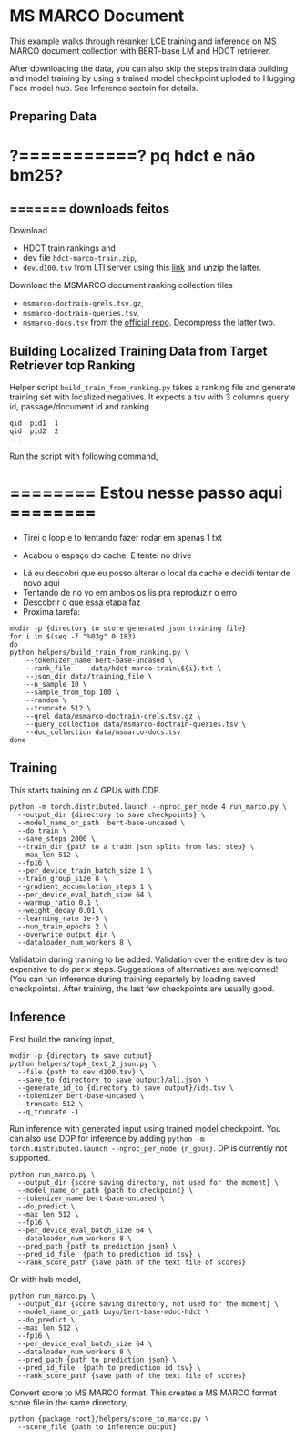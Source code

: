 # MS MARCO Document
This example walks through reranker LCE training and inference on MS MARCO document collection with BERT-base LM and HDCT retriever.

After downloading the data, you can also skip the steps train data building and model training by using a trained model checkpoint uploded to Hugging Face model hub. See Inference sectoin for details.

## Preparing Data


# ?===========? pq hdct e não bm25?

## ======= downloads feitos
Download 
* HDCT train rankings and 
* dev file `hdct-marco-train.zip`, 
* `dev.d100.tsv` from LTI server using this [link](http://boston.lti.cs.cmu.edu/appendices/TheWebConf2020-Zhuyun-Dai/rankings/) and unzip the latter.

Download the MSMARCO document ranking collection files 
* `msmarco-doctrain-qrels.tsv.gz`, 
* `msmarco-doctrain-queries.tsv`, 
* `msmarco-docs.tsv` from the [official repo](https://github.com/microsoft/MSMARCO-Document-Ranking). 
Decompress the latter two.

## Building Localized Training Data from Target Retriever top Ranking
Helper script `build_train_from_ranking.py` takes a ranking file and generate training set with localized negatives. It expects a tsv with 3 columns query id, passage/document id and ranking.
```
qid  pid1  1
qid  pid2  2
...
```
Run the script with following command,
# ======== Estou nesse passo aqui ========
* Tirei o loop e to tentando fazer rodar em apenas 1 txt
+ Acabou o espaço do cache. E tentei no drive
* Lá eu descobri que eu posso alterar o local da cache e decidi tentar de novo aqui
* Tentando de no vo em ambos os lis pra reproduzir o erro
* Descobrir o que essa etapa faz
* Proxima tarefa: 


```
mkdir -p {directory to store generated json training file}
for i in $(seq -f "%03g" 0 183)
do
python helpers/build_train_from_ranking.py \ 
    --tokenizer_name bert-base-uncased \
    --rank_file 	data/hdct-marco-train\${i}.txt \
    --json_dir data/training_file \
    --n_sample 10 \
    --sample_from_top 100 \
    --random \
    --truncate 512 \
    --qrel data/msmarco-doctrain-qrels.tsv.gz \
    --query_collection data/msmarco-doctrain-queries.tsv \
    --doc_collection data/msmarco-docs.tsv
done
```

## Training 
This starts training on 4 GPUs with DDP.
```
python -m torch.distributed.launch --nproc_per_node 4 run_marco.py \
  --output_dir {directory to save checkpoints} \
  --model_name_or_path  bert-base-uncased \
  --do_train \
  --save_steps 2000 \
  --train_dir {path to a train json splits from last step} \
  --max_len 512 \
  --fp16 \
  --per_device_train_batch_size 1 \
  --train_group_size 8 \
  --gradient_accumulation_steps 1 \
  --per_device_eval_batch_size 64 \
  --warmup_ratio 0.1 \
  --weight_decay 0.01 \
  --learning_rate 1e-5 \
  --num_train_epochs 2 \
  --overwrite_output_dir \
  --dataloader_num_workers 8 \
```
Validatoin during training to be added. Validation over the entire dev is too expensive to do per x steps. Suggestions of alternatives are welcomed! (You can run inference during training separtely by loading saved checkpoints). After training, the last few checkpoints are usually good. 

## Inference
First build the ranking input,
```
mkdir -p {directory to save output}
python helpers/topk_text_2_json.py \
  --file {path to dev.d100.tsv} \
  --save_to {directory to save output}/all.json \
  --generate_id_to {directory to save output}/ids.tsv \
  --tokenizer bert-base-uncased \
  --truncate 512 \
  --q_truncate -1 
```
Run inference with generated input using trained model checkpoint. You can also use DDP for inference by adding `python -m torch.distributed.launch --nproc_per_node {n_gpus}`. DP is currently not supported.
```
python run_marco.py \
  --output_dir {score saving directory, not used for the moment} \
  --model_name_or_path {path to checkpoint} \
  --tokenizer_name bert-base-uncased \
  --do_predict \
  --max_len 512 \
  --fp16 \
  --per_device_eval_batch_size 64 \
  --dataloader_num_workers 8 \
  --pred_path {path to prediction json} \
  --pred_id_file  {path to prediction id tsv} \
  --rank_score_path {save path of the text file of scores}
```
Or with hub model,
```
python run_marco.py \
  --output_dir {score saving directory, not used for the moment} \
  --model_name_or_path Luyu/bert-base-mdoc-hdct \
  --do_predict \
  --max_len 512 \
  --fp16 \
  --per_device_eval_batch_size 64 \
  --dataloader_num_workers 8 \
  --pred_path {path to prediction json} \
  --pred_id_file  {path to prediction id tsv} \
  --rank_score_path {save path of the text file of scores}
```
Convert score to MS MARCO format. This creates a MS MARCO format score file in the same directory,
```
python {package root}/helpers/score_to_marco.py \
  --score_file {path to inference output}
```


